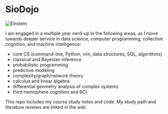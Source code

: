 # SioDojo

![Einstein](https://cloud.githubusercontent.com/assets/19956669/22234758/84d5faae-e1af-11e6-8b9e-d5c65cc213b9.png)

I am engaged in a multiple year nerd-up in the following areas, as I move towards deeper service in data science, computer programming, collective cognition, and machine intelligence: 

* core CS (command-line, Python, vim, data structures, SQL, algorithms)
* classical and Bayesian inference 
* probabilistic programming
* predictive modeling 
* complexity/graph/network theory
* calculus and linear algebra
* differential geometry analysis of complex systems 
* third hemisphere cognition and BCI

This repo includes my course study notes and code. My study path and literature reviews are linked in the wiki.
